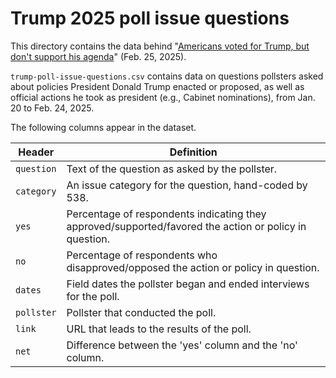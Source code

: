 # Trump 2025 poll issue questions

This directory contains the data behind "[Americans voted for Trump, but don't support his agenda](https://abcnews.go.com/538/americans-voted-trump-support-agenda/story?id=119136603)" (Feb. 25, 2025). 

`trump-poll-issue-questions.csv` contains data on questions pollsters asked about policies President Donald Trump enacted or proposed, as well as official actions he took as president (e.g., Cabinet nominations), from Jan. 20 to Feb. 24, 2025.

The following columns appear in the dataset. 

| Header | Definition |
| --- | --------------- |
| `question` | Text of the question as asked by the pollster. |
| `category` | An issue category for the question, hand-coded by 538. |
| `yes` | Percentage of respondents indicating they approved/supported/favored the action or policy in question. |
| `no` | Percentage of respondents who disapproved/opposed the action or policy in question. |
| `dates` | Field dates the pollster began and ended interviews for the poll. |
| `pollster` | Pollster that conducted the poll. |
| `link` | URL that leads to the results of the poll. |
| `net` | Difference between the 'yes' column and the 'no' column. |
